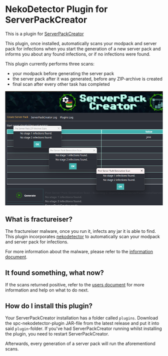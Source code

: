 # NekoDetector Plugin for ServerPackCreator

This is a plugin for [ServerPackCreator](https://github.com/Griefed/ServerPackCreator)

This plugin, once installed, automatically scans your modpack and server pack for infections when you start the generation
of a new server pack and informs you about any found infections, or if no infections were found.

This plugin currently performs three scans:
- your modpack before generating the server pack
- the server pack after it was generated, before any ZIP-archive is created
- final scan after every other task has completed

![example](img/example-scan.png)

## What is fractureiser?

The fractureiser malware, once you run it, infects any jar it is able to find. This plugin incorporates [nekodetector](https://github.com/MCRcortex/nekodetector)
to automatically scan your modpack and server pack for infections.

For more information about the malware, please refer to the [information document](https://github.com/fractureiser-investigation/fractureiser/blob/main/README.md).

## It found something, what now?

If the scans returned positive, refer to the [users document](https://github.com/fractureiser-investigation/fractureiser/blob/main/docs/users.md)
for more information and help on what to do next.

## How do I install this plugin?

Your ServerPackCreator installation has a folder called `plugins`.
Download the spc-nekodetector-plugin JAR-file from the latest release and put it into said `plugin`-folder.
If you've had ServerPackCreator running whilst installing the plugin, you need to restart ServerPackCreator.

Afterwards, every generation of a server pack will run the aforementiond scans.
